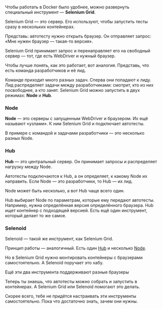 Чтобы работать в Docker было удобнее, можно развернуть специальный инструмент — **Selenium Grid**.

Selenium Grid — это сервер. Его используют, чтобы запустить тесты сразу в нескольких контейнерах.


Представь: автотесту нужно открыть браузер. Он отправляет запрос: «Мне нужен браузер — такая-то версия».

Selenium Grid принимает запрос и перенаправляет его на свободный сервер — тот, где есть WebDriver и нужный браузер.

Чтобы лучше понять, как это работает, вот аналогия. Представь, что есть команда разработчиков и её лид.

Команде приходит много разных задач. Сперва они попадают к лиду. Лид распределяет задачи между разработчиками: смотрит, кто из них посвободнее, а кто занят.
Selenium Grid можно запустить в двух режимах: **Node** и **Hub**.

### **Node**

**Node** — это серверы с запущенным WebDriver и браузером. Их ещё называют «узлами». К ним Selenium Grid и подключает автотесты.

В примере с командой и задачами разработчики — это несколько разных Node.

### **Hub**

**Hub** — это центральный сервер. Он принимает запросы и распределяет нагрузку между Node.

Автотесты подключаются к Hub, а он определяет, к какому Node их направить. Если Node — это разработчики, то Hub — их лид.

Node может быть несколько, а вот Hub чаще всего один.

Hub выбирает Node по параметрам, которые ему передают автотесты. Например, нужна определённая версия определённого браузера. Hub ищет контейнер с подходящей версией.
Есть ещё один инструмент, который делает то же самое.

### Selenoid

Selenoid — такой же инструмент, как Selenium Grid.

Принцип работы — аналогичный. Есть один [Hub](https://hub.docker.com/r/selenoid/hub) и несколько [Node](https://hub.docker.com/r/selenoid/chrome).

Но в Selenium Grid нужно монтировать контейнеры с браузерами самостоятельно. А Selenoid поручает это хабу.

Ещё эти два инструмента поддерживают разные браузеры

Теперь ты знаешь, что автотесты можно собрать и запустить в контейнерах. А Selenium Grid или Selenoid помогают это делать.

Скорее всего, тебе не придётся настраивать эти инструменты самостоятельно. Пока что достаточно знать, зачем они нужны.